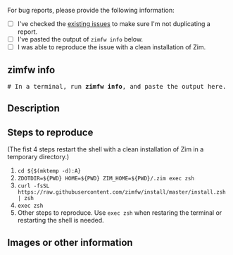 For bug reports, please provide the following information:

- [ ] I've checked the [existing issues](https://github.com/zimfw/zimfw/issues?q=is%3Aissue) to make sure I'm not duplicating a report.
- [ ] I've pasted the output of `zimfw info` below.
- [ ] I was able to reproduce the issue with a clean installation of Zim.

zimfw info
----------
<pre>
# In a terminal, run <b>zimfw info</b>, and paste the output here.
</pre>

Description
-----------


Steps to reproduce
------------------
(The fist 4 steps restart the shell with a clean installation of Zim in a temporary directory.)
1. `cd ${$(mktemp -d):A}`
2. `ZDOTDIR=${PWD} HOME=${PWD} ZIM_HOME=${PWD}/.zim exec zsh`
3. `curl -fsSL https://raw.githubusercontent.com/zimfw/install/master/install.zsh | zsh`
5. `exec zsh`
6. Other steps to reproduce. Use `exec zsh` when restaring the terminal or restarting the shell is needed.

Images or other information
---------------------------


